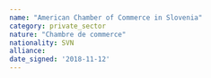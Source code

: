 ```yaml
---
name: "American Chamber of Commerce in Slovenia"
category: private_sector
nature: "Chambre de commerce"
nationality: SVN
alliance: 
date_signed: '2018-11-12'
---
```

    